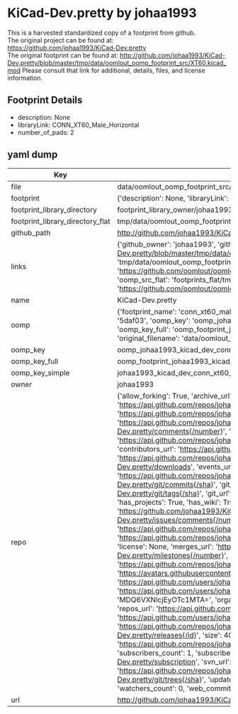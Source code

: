# KiCad-Dev.pretty by johaa1993  
This is a harvested standardized copy of a footprint from github.  
The original project can be found at:  
https://github.com/johaa1993/KiCad-Dev.pretty  
The original footprint can be found at:
http://github.com/johaa1993/KiCad-Dev.pretty/blob/master/tmp/data/oomlout_oomp_footprint_src/XT60.kicad_mod
Please consult that link for additional, details, files, and license information.  
## Footprint Details
* description: None  
* libraryLink: CONN_XT60_Male_Horizontal  
* number_of_pads: 2  
## yaml dump  
| Key | Value |  
| --- | --- |  
| file | data/oomlout_oomp_footprint_src/KiCad-Dev.pretty/CONN_XT60_Male_Horizontal.kicad_mod |  
| footprint | {'description': None, 'libraryLink': 'CONN_XT60_Male_Horizontal', 'number_of_pads': 2} |  
| footprint_library_directory | footprint_library_owner/johaa1993_KiCad-Dev.pretty |  
| footprint_library_directory_flat | tmp/data/oomlout_oomp_footprint_src/footprints_flat/johaa1993_kicad_dev_conn_xt60_male_horizontal/working |  
| github_path | http://github.com/johaa1993/KiCad-Dev.pretty/blob/master/tmp/data/oomlout_oomp_footprint_src/CONN_XT60_Male_Horizontal.kicad_mod |  
| links | {'github_owner': 'johaa1993', 'github_repo_name': 'KiCad-Dev.pretty', 'github_src': 'http://github.com/johaa1993/KiCad-Dev.pretty/blob/master/tmp/data/oomlout_oomp_footprint_src/XT60.kicad_mod', 'github_src_repo': 'https://github.com/johaa1993/KiCad-Dev.pretty', 'oomp_bot': 'tmp/data/oomlout_oomp_footprint_src/footprints/johaa1993_kicad_dev_conn_xt60_male_horizontal/working', 'oomp_bot_github': 'https://github.com/oomlout/oomlout_oomp_footprint_bot/tree/main/tmp/data/oomlout_oomp_footprint_src/footprints/johaa1993_kicad_dev_conn_xt60_male_horizontal/working', 'oomp_src_flat': 'footprints_flat/tmp/data/oomlout_oomp_footprint_src/footprints_flat/johaa1993_kicad_dev_conn_xt60_male_horizontal/working', 'oomp_src_flat_github': 'https://github.com/oomlout/oomlout_oomp_footprint_src/tree/main/tmp/data/oomlout_oomp_footprint_src/footprints_flat/johaa1993_kicad_dev_conn_xt60_male_horizontal/working'} |  
| name | KiCad-Dev.pretty |  
| oomp | {'footprint_name': 'conn_xt60_male_horizontal', 'library_name': 'kicad_dev', 'md5': '5daf032b296eb01de7b529bf877d5407', 'md5_10': '5daf032b29', 'md5_5': '5daf0', 'md5_6': '5daf03', 'oomp_key': 'oomp_johaa1993_kicad_dev_conn_xt60_male_horizontal', 'oomp_key_extra': 'oomp_footprint_johaa1993_kicad_dev_conn_xt60_male_horizontal', 'oomp_key_full': 'oomp_footprint_johaa1993_kicad_dev_conn_xt60_male_horizontal_5daf03', 'oomp_key_simple': 'johaa1993_kicad_dev_conn_xt60_male_horizontal', 'original_filename': 'data/oomlout_oomp_footprint_src/KiCad-Dev.pretty/CONN_XT60_Male_Horizontal.kicad_mod', 'owner_name': 'johaa1993'} |  
| oomp_key | oomp_johaa1993_kicad_dev_conn_xt60_male_horizontal |  
| oomp_key_full | oomp_footprint_johaa1993_kicad_dev_conn_xt60_male_horizontal |  
| oomp_key_simple | johaa1993_kicad_dev_conn_xt60_male_horizontal |  
| owner | johaa1993 |  
| repo | {'allow_forking': True, 'archive_url': 'https://api.github.com/repos/johaa1993/KiCad-Dev.pretty/{archive_format}{/ref}', 'archived': False, 'assignees_url': 'https://api.github.com/repos/johaa1993/KiCad-Dev.pretty/assignees{/user}', 'blobs_url': 'https://api.github.com/repos/johaa1993/KiCad-Dev.pretty/git/blobs{/sha}', 'branches_url': 'https://api.github.com/repos/johaa1993/KiCad-Dev.pretty/branches{/branch}', 'clone_url': 'https://github.com/johaa1993/KiCad-Dev.pretty.git', 'collaborators_url': 'https://api.github.com/repos/johaa1993/KiCad-Dev.pretty/collaborators{/collaborator}', 'comments_url': 'https://api.github.com/repos/johaa1993/KiCad-Dev.pretty/comments{/number}', 'commits_url': 'https://api.github.com/repos/johaa1993/KiCad-Dev.pretty/commits{/sha}', 'compare_url': 'https://api.github.com/repos/johaa1993/KiCad-Dev.pretty/compare/{base}...{head}', 'contents_url': 'https://api.github.com/repos/johaa1993/KiCad-Dev.pretty/contents/{+path}', 'contributors_url': 'https://api.github.com/repos/johaa1993/KiCad-Dev.pretty/contributors', 'created_at': '2016-09-22T08:26:46Z', 'default_branch': 'master', 'deployments_url': 'https://api.github.com/repos/johaa1993/KiCad-Dev.pretty/deployments', 'description': None, 'disabled': False, 'downloads_url': 'https://api.github.com/repos/johaa1993/KiCad-Dev.pretty/downloads', 'events_url': 'https://api.github.com/repos/johaa1993/KiCad-Dev.pretty/events', 'fork': False, 'forks': 0, 'forks_count': 0, 'forks_url': 'https://api.github.com/repos/johaa1993/KiCad-Dev.pretty/forks', 'full_name': 'johaa1993/KiCad-Dev.pretty', 'git_commits_url': 'https://api.github.com/repos/johaa1993/KiCad-Dev.pretty/git/commits{/sha}', 'git_refs_url': 'https://api.github.com/repos/johaa1993/KiCad-Dev.pretty/git/refs{/sha}', 'git_tags_url': 'https://api.github.com/repos/johaa1993/KiCad-Dev.pretty/git/tags{/sha}', 'git_url': 'git://github.com/johaa1993/KiCad-Dev.pretty.git', 'has_discussions': False, 'has_downloads': True, 'has_issues': True, 'has_pages': False, 'has_projects': True, 'has_wiki': True, 'homepage': None, 'hooks_url': 'https://api.github.com/repos/johaa1993/KiCad-Dev.pretty/hooks', 'html_url': 'https://github.com/johaa1993/KiCad-Dev.pretty', 'id': 68900756, 'is_template': False, 'issue_comment_url': 'https://api.github.com/repos/johaa1993/KiCad-Dev.pretty/issues/comments{/number}', 'issue_events_url': 'https://api.github.com/repos/johaa1993/KiCad-Dev.pretty/issues/events{/number}', 'issues_url': 'https://api.github.com/repos/johaa1993/KiCad-Dev.pretty/issues{/number}', 'keys_url': 'https://api.github.com/repos/johaa1993/KiCad-Dev.pretty/keys{/key_id}', 'labels_url': 'https://api.github.com/repos/johaa1993/KiCad-Dev.pretty/labels{/name}', 'language': None, 'languages_url': 'https://api.github.com/repos/johaa1993/KiCad-Dev.pretty/languages', 'license': None, 'merges_url': 'https://api.github.com/repos/johaa1993/KiCad-Dev.pretty/merges', 'milestones_url': 'https://api.github.com/repos/johaa1993/KiCad-Dev.pretty/milestones{/number}', 'mirror_url': None, 'name': 'KiCad-Dev.pretty', 'network_count': 0, 'node_id': 'MDEwOlJlcG9zaXRvcnk2ODkwMDc1Ng==', 'notifications_url': 'https://api.github.com/repos/johaa1993/KiCad-Dev.pretty/notifications{?since,all,participating}', 'open_issues': 0, 'open_issues_count': 0, 'owner': {'avatar_url': 'https://avatars.githubusercontent.com/u/1297510?v=4', 'events_url': 'https://api.github.com/users/johaa1993/events{/privacy}', 'followers_url': 'https://api.github.com/users/johaa1993/followers', 'following_url': 'https://api.github.com/users/johaa1993/following{/other_user}', 'gists_url': 'https://api.github.com/users/johaa1993/gists{/gist_id}', 'gravatar_id': '', 'html_url': 'https://github.com/johaa1993', 'id': 1297510, 'login': 'johaa1993', 'node_id': 'MDQ6VXNlcjEyOTc1MTA=', 'organizations_url': 'https://api.github.com/users/johaa1993/orgs', 'received_events_url': 'https://api.github.com/users/johaa1993/received_events', 'repos_url': 'https://api.github.com/users/johaa1993/repos', 'site_admin': False, 'starred_url': 'https://api.github.com/users/johaa1993/starred{/owner}{/repo}', 'subscriptions_url': 'https://api.github.com/users/johaa1993/subscriptions', 'type': 'User', 'url': 'https://api.github.com/users/johaa1993'}, 'private': False, 'pulls_url': 'https://api.github.com/repos/johaa1993/KiCad-Dev.pretty/pulls{/number}', 'pushed_at': '2016-12-20T15:52:53Z', 'releases_url': 'https://api.github.com/repos/johaa1993/KiCad-Dev.pretty/releases{/id}', 'size': 40, 'ssh_url': 'git@github.com:johaa1993/KiCad-Dev.pretty.git', 'stargazers_count': 0, 'stargazers_url': 'https://api.github.com/repos/johaa1993/KiCad-Dev.pretty/stargazers', 'statuses_url': 'https://api.github.com/repos/johaa1993/KiCad-Dev.pretty/statuses/{sha}', 'subscribers_count': 1, 'subscribers_url': 'https://api.github.com/repos/johaa1993/KiCad-Dev.pretty/subscribers', 'subscription_url': 'https://api.github.com/repos/johaa1993/KiCad-Dev.pretty/subscription', 'svn_url': 'https://github.com/johaa1993/KiCad-Dev.pretty', 'tags_url': 'https://api.github.com/repos/johaa1993/KiCad-Dev.pretty/tags', 'teams_url': 'https://api.github.com/repos/johaa1993/KiCad-Dev.pretty/teams', 'temp_clone_token': None, 'topics': [], 'trees_url': 'https://api.github.com/repos/johaa1993/KiCad-Dev.pretty/git/trees{/sha}', 'updated_at': '2016-09-22T08:26:46Z', 'url': 'https://api.github.com/repos/johaa1993/KiCad-Dev.pretty', 'visibility': 'public', 'watchers': 0, 'watchers_count': 0, 'web_commit_signoff_required': False} |  
| url | http://github.com/johaa1993/KiCad-Dev.pretty |  

